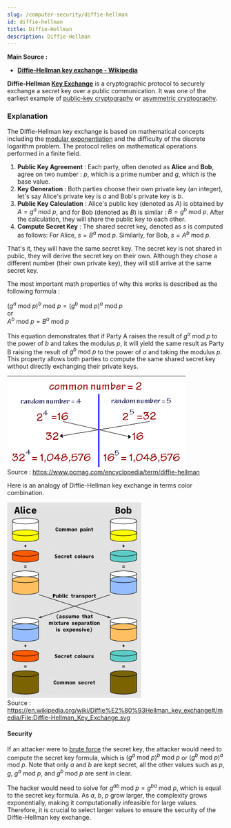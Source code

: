 ```yaml
---
slug: /computer-security/diffie-hellman
id: diffie-hellman
title: Diffie-Hellman
description: Diffie-Hellman
---
```


**Main Source :**

- **[Diffie–Hellman key exchange - Wikipedia](https://en.wikipedia.org/wiki/Diffie%E2%80%93Hellman_key_exchange)**

**Diffie-Hellman [Key Exchange](/computer-security/encryption#key-exchange)** is a cryptographic protocol to securely exchange a secret key over a public communication. It was one of the earliest example of [public-key cryptography](/computer-security/encryption#public--private-key) or [asymmetric cryptography](/computer-security/encryption#symmetric--asymmetric-encryption).

### Explanation

The Diffie-Hellman key exchange is based on mathematical concepts including the [modular exponentiation](/computer-security/math-concepts#modular-exponentiation) and the difficulty of the discrete logarithm problem. The protocol relies on mathematical operations performed in a finite field.

1. **Public Key Agreement** : Each party, often denoted as **Alice** and **Bob**, agree on two number : $p$, which is a prime number and $g$, which is the base value.
2. **Key Generation** : Both parties choose their own private key (an integer), let's say Alice's private key is $a$ and Bob's private key is $b$.
3. **Public Key Calculation** : Alice's public key (denoted as $A$) is obtained by $A = g^{a} \text{ mod } p$, and for Bob (denoted as $B$) is similar : $B = g^{b} \text{ mod } p$. After the calculation, they will share the public key to each other.
4. **Compute Secret Key** : The shared secret key, denoted as $s$ is computed as follows: For Alice, $s = B^a \text{ mod } p$. Similarly, for Bob, $s = A^b \text{ mod } p$.

That's it, they will have the same secret key. The secret key is not shared in public, they will derive the secret key on their own. Although they chose a different number (their own private key), they will still arrive at the same secret key.

The most important math properties of why this works is described as the following formula :

$(g^a \text{ mod } p)^b \text{ mod } p = (g^b \text{ mod } p)^a \text{ mod } p$  
or  
$A^b \text{ mod } p = B^a \text{ mod } p$

This equation demonstrates that if Party A raises the result of $g^a \text{ mod } p$ to the power of $b$ and takes the modulus $p$, it will yield the same result as Party B raising the result of $g^b \text{ mod } p$ to the power of $a$ and taking the modulus $p$. This property allows both parties to compute the same shared secret key without directly exchanging their private keys.

![Diffie-Hellman key exchange](./diffie-hellman.png)  
Source : https://www.pcmag.com/encyclopedia/term/diffie-hellman

Here is an analogy of Diffie-Hellman key exchange in terms color combination.

![Diffie-Hellman key exchange analogy of colors](./color-analogy.png)  
Source : https://en.wikipedia.org/wiki/Diffie%E2%80%93Hellman_key_exchange#/media/File:Diffie-Hellman_Key_Exchange.svg

#### Security

If an attacker were to [brute force](/computer-security/other-attack-and-exploit#brute-forcing) the secret key, the attacker would need to compute the secret key formula, which is $(g^a \text{ mod } p)^b \text{ mod } p$ or $(g^b \text{ mod } p)^a \text{ mod } p$. Note that only $a$ and $b$ are kept secret, all the other values such as $p$, $g$, $g^a \text{ mod } p$, and $g^b \text{ mod } p$ are sent in clear.

The hacker would need to solve for $g^{ab} \text{ mod } p = g^{ba} \text{ mod } p$, which is equal to the secret key formula. As $a$, $b$, $p$ grow larger, the complexity grows exponentially, making it computationally infeasible for large values. Therefore, it is crucial to select larger values to ensure the security of the Diffie-Hellman key exchange.
